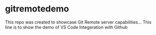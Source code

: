 # gitremotedemo
This repo was created to showcase Git Remote server capabilities...
This line is to show the demo of VS Code Integeration with Github
